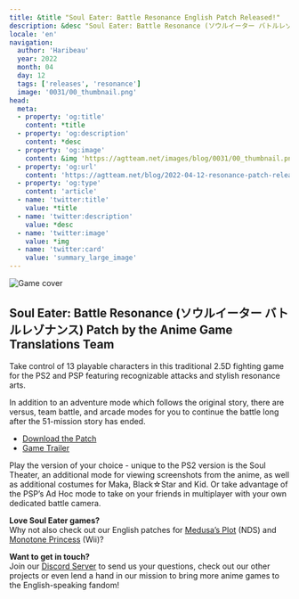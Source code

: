 ```yaml
---
title: &title "Soul Eater: Battle Resonance English Patch Released!"
description: &desc "Soul Eater: Battle Resonance (ソウルイーター バトルレゾナンス) Patch by the Anime Game Translations Team"
locale: 'en'
navigation:
  author: 'Haribeau'
  year: 2022
  month: 04
  day: 12
  tags: ['releases', 'resonance']
  image: '0031/00_thumbnail.png'
head:
  meta:
  - property: 'og:title'
    content: *title
  - property: 'og:description'
    content: *desc
  - property: 'og:image'
    content: &img 'https://agtteam.net/images/blog/0031/00_thumbnail.png'
  - property: 'og:url'
    content: 'https://agtteam.net/blog/2022-04-12-resonance-patch-release'
  - property: 'og:type'
    content: 'article'
  - name: 'twitter:title'
    value: *title
  - name: 'twitter:description'
    value: *desc
  - name: 'twitter:image'
    value: *img
  - name: 'twitter:card'
    value: 'summary_large_image'
---
```


![Game cover](/images/blog/0031/681343377005068288_0.png)

## Soul Eater: Battle Resonance (ソウルイーター バトルレゾナンス) Patch by the Anime Game Translations Team

Take control of 13 playable characters in this traditional 2.5D fighting game for the PS2 and PSP featuring recognizable attacks and stylish resonance arts.

In addition to an adventure mode which follows the original story, there are versus, team battle, and arcade modes for you to continue the battle long after the 51-mission story has ended.

*   [Download the Patch](/resonance)
*   [Game Trailer](https://youtu.be/cYAvcnGk5ZY)

Play the version of your choice - unique to the PS2 version is the Soul Theater, an additional mode for viewing screenshots from the anime, as well as additional costumes for Maka, Black☆Star and Kid. Or take advantage of the PSP’s Ad Hoc mode to take on your friends in multiplayer with your own dedicated battle camera.  

**Love Soul Eater games?**  
Why not also check out our English patches for [Medusa’s Plot](/medusa) (NDS) and [Monotone Princess](/monopri) (Wii)?

**Want to get in touch?**  
Join our [Discord Server](https://discord.gg/UUF7Zbm) to send us your questions, check out our other projects or even lend a hand in our mission to bring more anime games to the English-speaking fandom!
